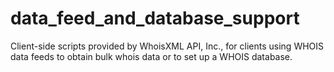 # data_feed_and_database_support
Client-side  scripts provided by WhoisXML API, Inc., for clients using WHOIS data feeds to obtain bulk whois data or to set up a WHOIS database.
